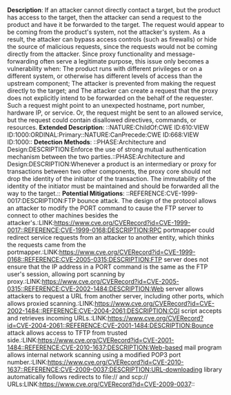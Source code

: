 **Description**: If an attacker cannot directly contact a target, but the product has access to the target, then the attacker can send a request to the product and have it be forwarded to the target. The request would appear to be coming from the product's system, not the attacker's system. As a result, the attacker can bypass access controls (such as firewalls) or hide the source of malicious requests, since the requests would not be coming directly from the attacker. Since proxy functionality and message-forwarding often serve a legitimate purpose, this issue only becomes a vulnerability when: The product runs with different privileges or on a different system, or otherwise has different levels of access than the upstream component; The attacker is prevented from making the request directly to the target; and The attacker can create a request that the proxy does not explicitly intend to be forwarded on the behalf of the requester. Such a request might point to an unexpected hostname, port number, hardware IP, or service. Or, the request might be sent to an allowed service, but the request could contain disallowed directives, commands, or resources.
**Extended Description**: ::NATURE:ChildOf:CWE ID:610:VIEW ID:1000:ORDINAL:Primary::NATURE:CanPrecede:CWE ID:668:VIEW ID:1000::
**Detection Methods**: ::PHASE:Architecture and Design:DESCRIPTION:Enforce the use of strong mutual authentication mechanism between the two parties.::PHASE:Architecture and Design:DESCRIPTION:Whenever a product is an intermediary or proxy for transactions between two other components, the proxy core should not drop the identity of the initiator of the transaction. The immutability of the identity of the initiator must be maintained and should be forwarded all the way to the target.::
**Potential Mitigations**: ::REFERENCE:CVE-1999-0017:DESCRIPTION:FTP bounce attack. The design of the protocol allows an attacker to modify the PORT command to cause the FTP server to connect to other machines besides the attacker's.:LINK:https://www.cve.org/CVERecord?id=CVE-1999-0017::REFERENCE:CVE-1999-0168:DESCRIPTION:RPC portmapper could redirect service requests from an attacker to another entity, which thinks the requests came from the portmapper.:LINK:https://www.cve.org/CVERecord?id=CVE-1999-0168::REFERENCE:CVE-2005-0315:DESCRIPTION:FTP server does not ensure that the IP address in a PORT command is the same as the FTP user's session, allowing port scanning by proxy.:LINK:https://www.cve.org/CVERecord?id=CVE-2005-0315::REFERENCE:CVE-2002-1484:DESCRIPTION:Web server allows attackers to request a URL from another server, including other ports, which allows proxied scanning.:LINK:https://www.cve.org/CVERecord?id=CVE-2002-1484::REFERENCE:CVE-2004-2061:DESCRIPTION:CGI script accepts and retrieves incoming URLs.:LINK:https://www.cve.org/CVERecord?id=CVE-2004-2061::REFERENCE:CVE-2001-1484:DESCRIPTION:Bounce attack allows access to TFTP from trusted side.:LINK:https://www.cve.org/CVERecord?id=CVE-2001-1484::REFERENCE:CVE-2010-1637:DESCRIPTION:Web-based mail program allows internal network scanning using a modified POP3 port number.:LINK:https://www.cve.org/CVERecord?id=CVE-2010-1637::REFERENCE:CVE-2009-0037:DESCRIPTION:URL-downloading library automatically follows redirects to file:// and scp:// URLs:LINK:https://www.cve.org/CVERecord?id=CVE-2009-0037::